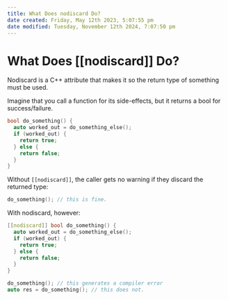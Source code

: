 ```yaml
---
title: What Does nodiscard Do?
date created: Friday, May 12th 2023, 5:07:55 pm
date modified: Tuesday, November 12th 2024, 7:07:50 pm
---
```

# What Does [[nodiscard]] Do?

Nodiscard is a C++ attribute that makes it so the return type of something must be used.

Imagine that you call a function for its side-effects, but it returns a bool for success/failure.

```cpp
bool do_something() {
  auto worked_out = do_something_else();
  if (worked_out) {
    return true;
  } else {
    return false;
  }
}
```

Without `[[nodiscard]]`, the caller gets no warning if they discard the returned type:

```cpp
do_something(); // this is fine.
```

With nodiscard, however:

```cpp
[[nodiscard]] bool do_something() {
  auto worked_out = do_something_else();
  if (worked_out) {
    return true;
  } else {
    return false;
  }
}

do_something(); // this generates a compiler error
auto res = do_something(); // this does not.
```
